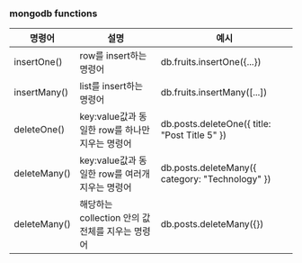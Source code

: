 ### mongodb functions

|명령어|설명|예시|
|--|--|--|
|insertOne()|row를 insert하는 명령어|db.fruits.insertOne({...})|
|insertMany()|list를 insert하는 명령어|db.fruits.insertMany([...])|
|deleteOne()|key:value값과 동일한 row를 하나만 지우는 명령어|db.posts.deleteOne({ title: "Post Title 5" })|
|deleteMany()|key:value값과 동일한 row를 여러개 지우는 명령어|db.posts.deleteMany({ category: "Technology" })|
|deleteMany()|해당하는 collection 안의 값 전체를 지우는 명령어|db.posts.deleteMany({})|